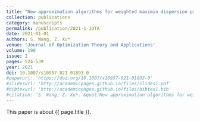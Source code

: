 ```yaml
---
title: "New approximation algorithms for weighted maximin dispersion problem with box or ball constraints"
collection: publications
category: manuscripts
permalink: /publication/2021-1-JOTA
date: 2021-01-01
authors: S. Wang, Z. Xu*
venue: 'Journal of Optimization Theory and Applications'
volume: 190
issue: 2
pages: 524-539
year: 2021
doi: 10.1007/s10957-021-01893-0
#paperurl: 'https://doi.org/10.1007/s10957-021-01893-0'
#slidesurl: 'http://academicpages.github.io/files/slides1.pdf'
#bibtexurl: 'http://academicpages.github.io/files/bibtex1.bib'
#citation: 'S. Wang, Z. Xu*. &quot;New approximation algorithms for weighted maximin dispersion problem with box or ball constraints.&quot; <i>Journal of Optimization Theory and Applications</i>. 190(2): 524-539, 2021. https://doi.org/10.1007/s10957-021-01893-0'
---
```


This paper is about {{ page.title }}.
